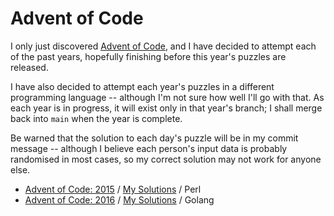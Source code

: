 # Advent of Code

I only just discovered [Advent of Code](https://adventofcode.com), and I have decided to attempt each of the past years, hopefully finishing before this year's puzzles are released.

I have also decided to attempt each year's puzzles in a different programming language -- although I'm not sure how well I'll go with that. As each year is in progress, it will exist only in that year's branch; I shall merge back into `main` when the year is complete.

Be warned that the solution to each day's puzzle will be in my commit message -- although I believe each person's input data is probably randomised in most cases, so my correct solution may not work for anyone else.

- [Advent of Code: 2015](https://adventofcode.com/2015) / [My Solutions](./2015/README.md) / Perl
- [Advent of Code: 2016](https://adventofcode.com/2016) / [My Solutions](./2016/README.md) / Golang

